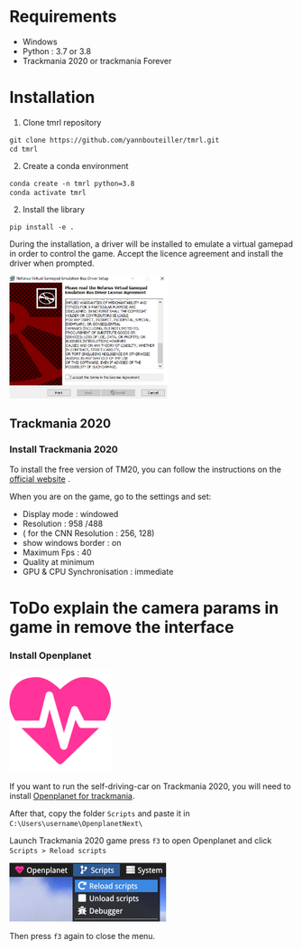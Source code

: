 # Requirements
* Windows
* Python : 3.7 or 3.8
* Trackmania 2020 or trackmania Forever

# Installation

1. Clone tmrl repository
```shell
git clone https://github.com/yannbouteiller/tmrl.git
cd tmrl
```
2. Create a conda environment
```shell
conda create -n tmrl python=3.8
conda activate tmrl
```

2. Install the library
```shell
pip install -e .
```
During the installation, a driver will be installed to emulate a virtual gamepad in order to control the game.
Accept the licence agreement and install the driver when prompted.

![Image](img/Nefarius1.png)

## Trackmania 2020

### Install Trackmania 2020
To install the free version of TM20, you can follow the instructions on the [official website](https://www.trackmania.com/) .

When you are on the game, go to the settings and set:
- Display mode : windowed
- Resolution : 958 /488
- ( for the CNN Resolution : 256, 128)
- show windows border : on
- Maximum Fps : 40
- Quality at minimum
- GPU & CPU Synchronisation : immediate

# ToDo explain the camera params in game in remove the interface

### Install Openplanet

![Image](img/openplanet.png)

If you want to run the self-driving-car on Trackmania 2020, you will need to install 
[Openplanet for trackmania](https://openplanet.nl/).

After that, copy the folder `Scripts` and paste it in `C:\Users\username\OpenplanetNext\`

Launch Trackmania 2020 game press `f3` to open Openplanet and click `Scripts > Reload scripts`

![Image](img/writingscripts_reload.png)

Then press `f3` again to close the menu.
